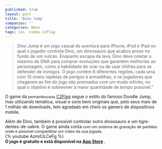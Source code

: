 ```yaml
---
published: true
layout: post
title: 'Dino Jump'
companies: ''
categories: News
tags: ios  video c2flag
---
```

> Dino Jump &#233; um jogo casual de aventura para iPhone, iPod e iPad no qual o jogador controla Dino, um dinossauro que acabou preso no fundo de um vulc&#227;o. Enquanto escapa da lava, Dino deve coletar o m&#225;ximo de DNA para comprar evolu&#231;&#245;es que garantem melhorias ao personagem, como a habilidade de voar ou de usar chifres para se defender de inimigos. O jogo cont&#233;m 6 diferentes regi&#245;es, cada uma com 10 n&#237;veis repletas de perigos e armadilhas, e os jogadores que chegarem ao fim do jogo s&#227;o premiados com um modo infinito, no qual o objetivo &#233; sobreviver a maior quantidade de tempo poss&#237;vel.&quot;
 

 
O game da<span style="color: #222222; font-family: arial, sans-serif; font-size: 13.333333969116211px;"> pernambucana</span> <a href="http://www.c2flag.com/" target="_blank">C2Flag</a>
 segue o estilo do famoso Doodle Jump, mas utilizando tem&#225;tica, visual e sons bem originais que, pelo seus mais de 1 milh&#227;o de downloads, tem agradado em cheio os gamers de dispositivos mobile.
 

 
Al&#233;m de Dino, tamb&#233;m &#233; poss&#237;vel controlar outro dinossauro e um tigre-dentes-de-sabre.
O game ainda conta<span style="color: #222222; font-family: arial, sans-serif; font-size: 13.333333969116211px;"> com um sistema de grava&#231;&#227;o de partidas onde &#233; poss&#237;vel compartilhar um v&#237;deo da sua jogada.</span>
<span style="color: #222222; font-family: arial, sans-serif; font-size: 13.333333969116211px;"><br /></span>
{% youtube AzmifJLCeFg %}
<br />
<strong>O jogo &#233; gratuito e est&#225; dispon&#237;vel na <a href="https://itunes.apple.com/us/app/id462902824" target="_blank">App Store</a>
.</strong>
